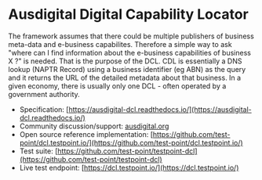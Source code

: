 # Ausdigital Digital Capability Locator

The framework assumes that there could be multiple publishers of business meta-data and e-business capabilites.  Therefore a simple way to ask "where can I find information about the e-business capabilities of business X ?" is needed.  That is the purpose of the DCL.  CDL is essentially a DNS lookup (NAPTR Record) using a business identifier (eg ABN) as the query and it returns the URL of the detailed metadata about that business.  In a given economy, there is usually only one DCL - often operated by a government authority.

 * Specification: [https://ausdigital-dcl.readthedocs.io/](https://ausdigital-dcl.readthedocs.io/)
 * Community discussion/support: [ausdigital.org](http://ausdigital.org)
 * Open source reference implementation: [https://github.com/test-point/dcl.testpoint.io/](https://github.com/test-point/dcl.testpoint.io/)
 * Test suite: [https://github.com/test-point/testpoint-dcl](https://github.com/test-point/testpoint-dcl)
 * Live test endpoint: [https://dcl.testpoint.io/](https://dcl.testpoint.io/)
